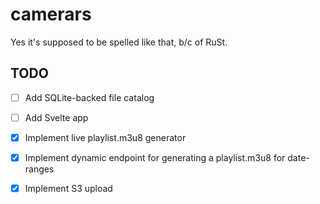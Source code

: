 # camerars

Yes it's supposed to be spelled like that, b/c of RuSt.


## TODO

- [ ] Add SQLite-backed file catalog
- [ ] Add Svelte app
- [X] Implement live playlist.m3u8 generator
- [X] Implement dynamic endpoint for generating a playlist.m3u8 for date-ranges
- [X] Implement S3 upload

